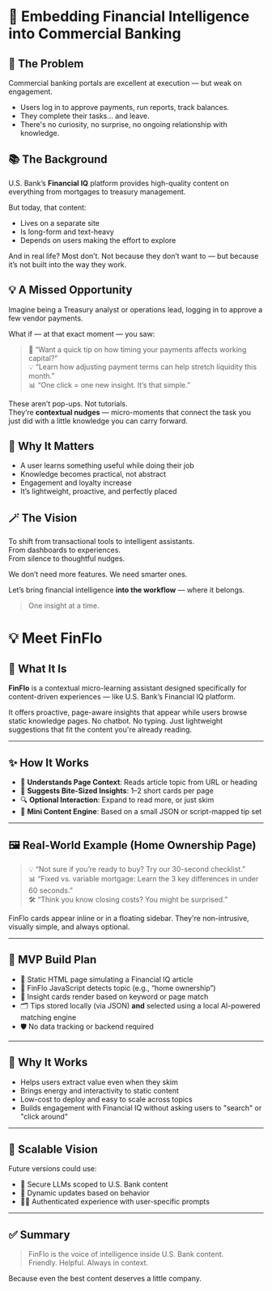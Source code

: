 # 🧠 Embedding Financial Intelligence into Commercial Banking

## 🚧 The Problem
Commercial banking portals are excellent at execution — but weak on engagement.

- Users log in to approve payments, run reports, track balances.
- They complete their tasks... and leave.
- There's no curiosity, no surprise, no ongoing relationship with knowledge.

## 📚 The Background
U.S. Bank’s **Financial IQ** platform provides high-quality content on everything from mortgages to treasury management.

But today, that content:
- Lives on a separate site
- Is long-form and text-heavy
- Depends on users making the effort to explore

And in real life? Most don’t. Not because they don’t want to — but because it’s not built into the way they work.

## 💡 A Missed Opportunity
Imagine being a Treasury analyst or operations lead, logging in to approve a few vendor payments.

What if — at that exact moment — you saw:
> 💬 “Want a quick tip on how timing your payments affects working capital?”  
> 💡 “Learn how adjusting payment terms can help stretch liquidity this month.”  
> 📊 “One click = one new insight. It’s that simple.”

These aren’t pop-ups. Not tutorials.  
They’re **contextual nudges** — micro-moments that connect the task you just did with a little knowledge you can carry forward.

## 🧭 Why It Matters
- A user learns something useful while doing their job  
- Knowledge becomes practical, not abstract  
- Engagement and loyalty increase  
- It’s lightweight, proactive, and perfectly placed  

## 🪄 The Vision
To shift from transactional tools to intelligent assistants.  
From dashboards to experiences.  
From silence to thoughtful nudges.

We don’t need more features. We need smarter ones.

Let’s bring financial intelligence **into the workflow** — where it belongs.

> One insight at a time.

# 💡 Meet FinFlo

## 🎯 What It Is
**FinFlo** is a contextual micro-learning assistant designed specifically for content-driven experiences — like U.S. Bank’s Financial IQ platform.

It offers proactive, page-aware insights that appear while users browse static knowledge pages. No chatbot. No typing. Just lightweight suggestions that fit the content you're already reading.

---

## ✨ How It Works

- 🧭 **Understands Page Context**: Reads article topic from URL or heading
- 💬 **Suggests Bite-Sized Insights**: 1–2 short cards per page
- 🔍 **Optional Interaction**: Expand to read more, or just skim
- 🧠 **Mini Content Engine**: Based on a small JSON or script-mapped tip set

---

## 🖼️ Real-World Example (Home Ownership Page)

> 💡 “Not sure if you’re ready to buy? Try our 30-second checklist.”  
> 📊 “Fixed vs. variable mortgage: Learn the 3 key differences in under 60 seconds.”  
> 🛠 “Think you know closing costs? You might be surprised.”

FinFlo cards appear inline or in a floating sidebar. They're non-intrusive, visually simple, and always optional.

---

## 🧱 MVP Build Plan

- 📄 Static HTML page simulating a Financial IQ article
- 🎯 FinFlo JavaScript detects topic (e.g., “home ownership”)
- 💬 Insight cards render based on keyword or page match
- 🗂 Tips stored locally (via JSON) **and** selected using a local AI-powered matching engine
- 🛡 No data tracking or backend required

---

## 🚀 Why It Works

- Helps users extract value even when they skim
- Brings energy and interactivity to static content
- Low-cost to deploy and easy to scale across topics
- Builds engagement with Financial IQ without asking users to "search" or "click around"

---

## 🔭 Scalable Vision

Future versions could use:
- 🔐 Secure LLMs scoped to U.S. Bank content
- 🔄 Dynamic updates based on behavior
- 🧑‍💼 Authenticated experience with user-specific prompts

---

## ✅ Summary

> FinFlo is the voice of intelligence inside U.S. Bank content.  
> Friendly. Helpful. Always in context.

Because even the best content deserves a little company.
